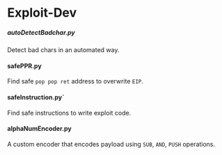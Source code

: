 # Exploit-Dev

##### autoDetectBadchar.py
Detect bad chars in an automated way.

#### safePPR.py
Find safe `pop pop ret` address to overwrite `EIP`.

#### safeInstruction.py`
Find safe instructions to write exploit code.

#### alphaNumEncoder.py
A custom encoder that encodes payload using `SUB`, `AND`, `PUSH` operations.









 


